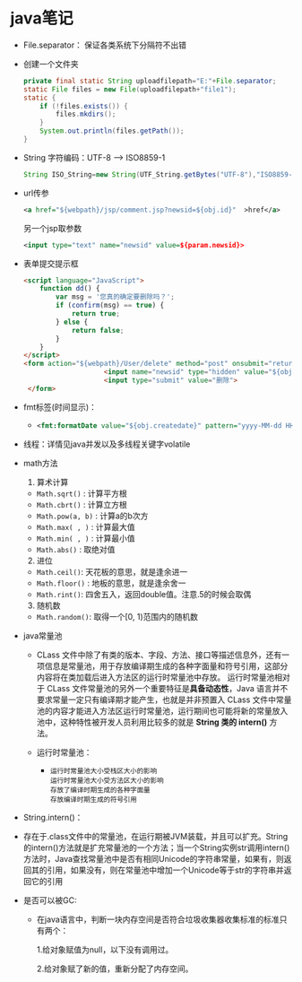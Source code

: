 # java笔记
+ File.separator： 保证各类系统下分隔符不出错

+ 创建一个文件夹

  ```java
  private final static String uploadfilepath="E:"+File.separator;
  static File files = new File(uploadfilepath+"file1");
  static {
      if (!files.exists()) {
          files.mkdirs();
      }
      System.out.println(files.getPath());
  }
  ```

+ String 字符编码：UTF-8 --> ISO8859-1

  ```java
  String ISO_String=new String(UTF_String.getBytes("UTF-8"),"ISO8859-1))")
  ```

+ url传参  

  ```xml
  <a href="${webpath}/jsp/comment.jsp?newsid=${obj.id}"  >href</a>
  ```

  另一个jsp取参数

  ```xml
  <input type="text" name="newsid" value=${param.newsid}>
  ```

+ 表单提交提示框

  ```html
  <script language="JavaScript">
      function dd() {
          var msg = '您真的确定要删除吗？';
          if (confirm(msg) == true) {
              return true;
          } else {
              return false;
          }
      }
  </script>
  <form action="${webpath}/User/delete" method="post" onsubmit="return dd()">
                      <input name="newsid" type="hidden" value="${obj.id}">
                      <input type="submit" value="删除">
   </form>
  ```

+ fmt标签(时间显示)：

  + ```xml
    <fmt:formatDate value="${obj.createdate}" pattern="yyyy-MM-dd HH:MM:SS"></fmt:formatDate>
    ```

+ 线程：详情见java并发以及多线程关键字volatile



+ math方法

  1. 算术计算

  - `Math.sqrt()` : 计算平方根
  - `Math.cbrt()` : 计算立方根
  - `Math.pow(a, b)` : 计算a的b次方
  - `Math.max( , )` : 计算最大值
  - `Math.min( , )` : 计算最小值
  - `Math.abs()` : 取绝对值

  2. 进位

  - `Math.ceil()`: 天花板的意思，就是逢余进一
  - `Math.floor()` : 地板的意思，就是逢余舍一
  - `Math.rint()`: 四舍五入，返回double值。注意.5的时候会取偶
  3. 随机数

  - `Math.random()`: 取得一个[0, 1)范围内的随机数

+ java常量池

  + CLass 文件中除了有类的版本、字段、方法、接口等描述信息外，还有一项信息是常量池，用于存放编译期生成的各种字面量和符号引用，这部分内容将在类加载后进入方法区的运行时常量池中存放。
    运行时常量池相对于 CLass 文件常量池的另外一个重要特征是**具备动态性**，Java 语言并不要求常量一定只有编译期才能产生，也就是并非预置入 CLass 文件中常量池的内容才能进入方法区运行时常量池，运行期间也可能将新的常量放入池中，这种特性被开发人员利用比较多的就是 **String 类的 intern()** 方法。
    
  + 运行时常量池：
    
    + ```
      运行时常量池大小受栈区大小的影响
      运行时常量池大小受方法区大小的影响
      存放了编译时期生成的各种字面量
      存放编译时期生成的符号引用
      ```

+  String.intern()： 
  
  + 存在于.class文件中的常量池，在运行期被JVM装载，并且可以扩充。String的intern()方法就是扩充常量池的一个方法；当一个String实例str调用intern()方法时，Java查找常量池中是否有相同Unicode的字符串常量，如果有，则返回其的引用，如果没有，则在常量池中增加一个Unicode等于str的字符串并返回它的引用  

+ 是否可以被GC:

  + 在java语言中，判断一块内存空间是否符合垃圾收集器收集标准的标准只有两个：

    1.给对象赋值为null，以下没有调用过。

    2.给对象赋了新的值，重新分配了内存空间。

